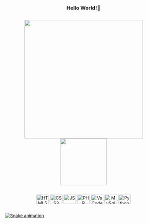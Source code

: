 <div align="center">
  <h3>Hello World!🐲</h3>
</div>

##

<div align="center">
  <a href="https://github.com/MathSOliv">
  <img width="381em" src="https://github-readme-stats.vercel.app/api?username=MathSOliv&show_icons=true&theme=prussian&include_all_commits=true&count_private=true"/>
  <img height="150em" src="https://github-readme-stats.vercel.app/api/top-langs/?username=MathSOliv&layout=compact&langs_count=7&theme=prussian"/>
</div>

##

<div align="center">
  <img align="center" alt="HTML5" height="30" width="40" src="https://cdn.jsdelivr.net/gh/devicons/devicon/icons/html5/html5-plain.svg"/>
  <img align="center" alt="CSS3" height="30" width="40" src="https://cdn.jsdelivr.net/gh/devicons/devicon/icons/css3/css3-plain.svg"/>
  <img align="center" alt="JS" height="30" width="40" src="https://cdn.jsdelivr.net/gh/devicons/devicon/icons/javascript/javascript-plain.svg"/>
  <img align="center" alt="PHP" height="30" width="40" src="https://cdn.jsdelivr.net/gh/devicons/devicon/icons/php/php-plain.svg"/>
  <img align="center" alt="VsCode" height="30" width="40" src="https://cdn.jsdelivr.net/gh/devicons/devicon/icons/vscode/vscode-original.svg"/>
  <img align="center" alt="MySql" height="30" width="40" src="https://cdn.jsdelivr.net/gh/devicons/devicon/icons/mysql/mysql-plain.svg"/>
  <img align="center" alt="Python" height="30" width="40" src="https://cdn.jsdelivr.net/gh/devicons/devicon/icons/python/python-original.svg"/>  
</div>

##
 

  ![Snake animation](https://github.com/MathSOliv/MathSOliv/blob/output/github-contribution-grid-snake.svg)
